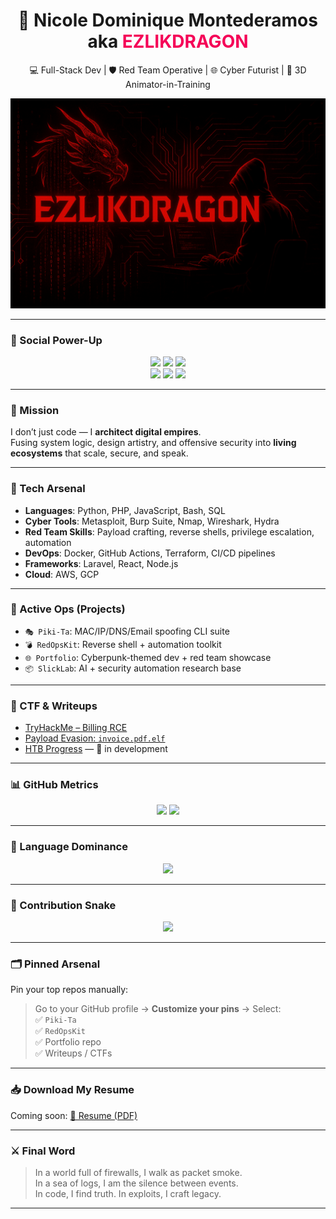 <h1 align="center">🐉 Nicole Dominique Montederamos aka <span style="color:#f50057;">EZLIKDRAGON</span></h1>
<p align="center">💻 Full-Stack Dev | 🛡️ Red Team Operative | 🌐 Cyber Futurist | 🎨 3D Animator-in-Training</p>

<p align="center">
  <img src="https://github.com/EzlikDragon/EzlikDragon/blob/main/EzlikDragon.PNG?raw=true" alt="EzlikDragon GitHub Banner" />
</p>


---

### 🌟 Social Power-Up
<p align="center">
  <a href="https://linkedin.com/in/ndmontederamos"><img src="https://img.shields.io/badge/Connect-blue?logo=linkedin&style=for-the-badge" /></a>
  <a href="https://www.linkedin.com/messaging/compose/?recipient=ndmontederamos"><img src="https://img.shields.io/badge/Message-gray?logo=linkedin&style=for-the-badge" /></a>
  <a href="https://t.me/NDmontederamos"><img src="https://img.shields.io/badge/Telegram-Contact-blue?logo=telegram&style=for-the-badge" /></a>
<br>
  <a href="https://github.com/EzlikDragon"><img src="https://img.shields.io/github/followers/EzlikDragon?label=Follow&style=social" /></a>
  <a href="https://github.com/EzlikDragon"><img src="https://img.shields.io/github/stars/EzlikDragon?style=social" /></a>
  <a href="https://komarev.com/ghpvc/?username=EzlikDragon&style=flat-square&color=red"><img src="https://komarev.com/ghpvc/?username=EzlikDragon&style=flat-square&color=red" /></a>
</p>

---

### 🚀 Mission
I don’t just code — I **architect digital empires**.  
Fusing system logic, design artistry, and offensive security into **living ecosystems** that scale, secure, and speak.

---

### 🧰 Tech Arsenal
- **Languages**: Python, PHP, JavaScript, Bash, SQL  
- **Cyber Tools**: Metasploit, Burp Suite, Nmap, Wireshark, Hydra  
- **Red Team Skills**: Payload crafting, reverse shells, privilege escalation, automation  
- **DevOps**: Docker, GitHub Actions, Terraform, CI/CD pipelines  
- **Frameworks**: Laravel, React, Node.js  
- **Cloud**: AWS, GCP  

---

### 🧪 Active Ops (Projects)
- `🎭 Piki-Ta`: MAC/IP/DNS/Email spoofing CLI suite  
- `💣 RedOpsKit`: Reverse shell + automation toolkit  
- `🌐 Portfolio`: Cyberpunk-themed dev + red team showcase  
- `📦 SlickLab`: AI + security automation research base

---

### 🧠 CTF & Writeups
- [TryHackMe – Billing RCE](https://tryhackme.com/room/billing?utm_source=linkedin)  
- [Payload Evasion: `invoice.pdf.elf`](https://github.com/EzlikDragon/RedOpsKit)  
- [HTB Progress](https://app.hackthebox.com/profile) — 🧪 in development

---

### 📊 GitHub Metrics
<p align="center">
  <img src="https://github-readme-stats.vercel.app/api?username=EzlikDragon&show_icons=true&theme=radical" />
  <img src="https://github-readme-streak-stats.herokuapp.com/?user=EzlikDragon&theme=radical" />
</p>

---

### 🧮 Language Dominance
<p align="center">
  <img src="https://github-readme-stats.vercel.app/api/top-langs/?username=EzlikDragon&layout=compact&theme=radical" />
</p>

---

### 🐍 Contribution Snake
<p align="center">
  <img src="https://raw.githubusercontent.com/EzlikDragon/EzlikDragon/output/github-contribution-grid-snake.svg" />
</p>

---

### 🗂️ Pinned Arsenal
Pin your top repos manually:
> Go to your GitHub profile → **Customize your pins** → Select:  
> ✅ `Piki-Ta`  
> ✅ `RedOpsKit`  
> ✅ Portfolio repo  
> ✅ Writeups / CTFs

---

### 📥 Download My Resume
Coming soon: [📄 Resume (PDF)](https://github.com/EzlikDragon/resume/releases)

---

### ⚔️ Final Word
> In a world full of firewalls, I walk as packet smoke.  
> In a sea of logs, I am the silence between events.  
> In code, I find truth. In exploits, I craft legacy.

---

<!--
**EzlikDragon/EzlikDragon** is a ✨ special ✨ repo because its README.md becomes your GitHub profile.
-->
